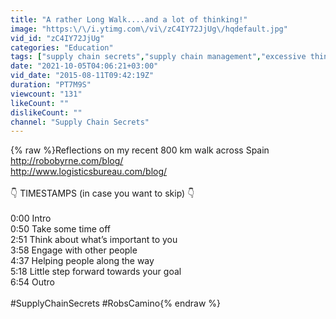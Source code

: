 ```yaml
---
title: "A rather Long Walk....and a lot of thinking!"
image: "https:\/\/i.ytimg.com\/vi\/zC4IY72JjUg\/hqdefault.jpg"
vid_id: "zC4IY72JjUg"
categories: "Education"
tags: ["supply chain secrets","supply chain management","excessive thinking meditation"]
date: "2021-10-05T04:06:21+03:00"
vid_date: "2015-08-11T09:42:19Z"
duration: "PT7M9S"
viewcount: "131"
likeCount: ""
dislikeCount: ""
channel: "Supply Chain Secrets"
---
```

{% raw %}Reflections on my recent 800 km walk across Spain<br /><a rel="nofollow" target="blank" href="http://robobyrne.com/blog/">http://robobyrne.com/blog/</a><br /><a rel="nofollow" target="blank" href="http://www.logisticsbureau.com/blog/">http://www.logisticsbureau.com/blog/</a><br /><br />👇 TIMESTAMPS (in case you want to skip) 👇<br /><br />0:00 Intro<br />0:50 Take some time off <br />2:51 Think about what’s important to you <br />3:58 Engage with other people<br />4:37 Helping people along the way <br />5:18 Little step forward towards your goal <br />6:54 Outro<br /><br />#SupplyChainSecrets #RobsCamino{% endraw %}
